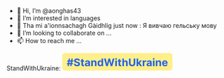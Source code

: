 - 👋 Hi, I’m @aonghas43
- 👀 I’m interested in languages
- 🌱 Tha mi a'ionnsachagh Gàidhlig  just now : Я вивчаю гельську мову
- 💞️ I’m looking to collaborate on ...
- 📫 How to reach me ...

StandWithUkraine:
[![Stand With Ukraine](https://raw.githubusercontent.com/vshymanskyy/StandWithUkraine/main/badges/StandWithUkraine.svg)](https://stand-with-ukraine.pp.ua)
